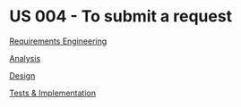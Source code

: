 # US 004 - To submit a request

[Requirements Engineering](01.requirements-engineering/US004-requiremements-engineering.md)

[Analysis](02.analysis/US004-analysis.md)

[Design](03.design/Readme.md)

[Tests & Implementation ](04.tests-and-implementation/Readme.md)
